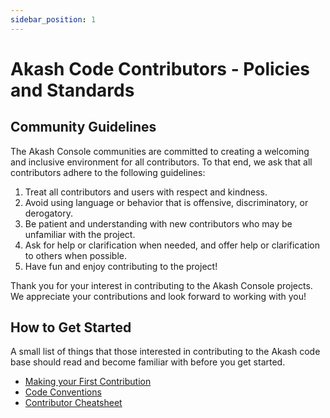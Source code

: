 ```yaml
---
sidebar_position: 1
---
```


# Akash Code Contributors - Policies and Standards

## Community Guidelines

The Akash Console communities are committed to creating a welcoming and inclusive environment for all contributors. To that end, we ask that all contributors adhere to the following guidelines:&#x20;

1. Treat all contributors and users with respect and kindness.
2. Avoid using language or behavior that is offensive, discriminatory, or derogatory.
3. Be patient and understanding with new contributors who may be unfamiliar with the project.
4. Ask for help or clarification when needed, and offer help or clarification to others when possible.
5. Have fun and enjoy contributing to the project!

Thank you for your interest in contributing to the Akash Console projects. We appreciate your contributions and look forward to working with you!

## How to Get Started

A small list of things that those interested in contributing to the Akash code base should read and become familiar with before you get started.

* [Making your First Contribution](getting-started.md)
* [Code Conventions](code-conventions.md)
* [Contributor Cheatsheet](contributor-cheatsheet.md)
